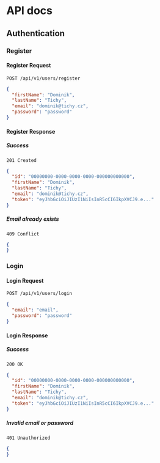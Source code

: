 # API docs

## Authentication

### Register

#### Register Request

```http request
POST /api/v1/users/register
```

```json
{
  "firstName": "Dominik",
  "lastName": "Tichy",
  "email": "dominik@tichy.cz",
  "password": "password"
}
```

#### Register Response

##### Success

```http request
201 Created
```

```json
{
  "id": "00000000-0000-0000-0000-000000000000",
  "firstName": "Dominik",
  "lastName": "Tichy",
  "email": "dominik@tichy.cz",
  "token": "eyJhbGciOiJIUzI1NiIsInR5cCI6IkpXVCJ9.e..."
}
```

##### Email already exists

```http request
409 Conflict
```

```json
{
}
```

### Login

#### Login Request

```http request
POST /api/v1/users/login
```

```json
{
  "email": "email",
  "password": "password"
}
```

#### Login Response

##### Success

```http request
200 OK
```

```json
{
  "id": "00000000-0000-0000-0000-000000000000",
  "firstName": "Dominik",
  "lastName": "Tichy",
  "email": "dominik@tichy.cz",
  "token": "eyJhbGciOiJIUzI1NiIsInR5cCI6IkpXVCJ9.e..."
}
```

##### Invalid email or password

```http request
401 Unauthorized
```

```json
{
}
```